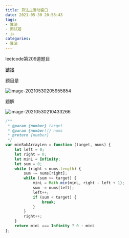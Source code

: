 ```yaml
---
title: 算法之滑动窗口
date: 2021-05-30 20:58:43
tags:
- 算法
- 面试题
- js
categories:
- 算法
---
```




leetcode第209道题目

[链接](https://leetcode-cn.com/problems/minimum-size-subarray-sum/)

题目是

![image-20210530205955854](C:\Users\够钟\AppData\Roaming\Typora\typora-user-images\image-20210530205955854.png)



题解

![image-20210530210433266](C:\Users\够钟\AppData\Roaming\Typora\typora-user-images\image-20210530210433266.png)

```js
/**
 * @param {number} target
 * @param {number[]} nums
 * @return {number}
 */
var minSubArrayLen = function (target, nums) {
    let left = 0;
    let right = 0;
    let minL = Infinity;
    let sum = 0;
    while (right < nums.length) {
        sum += nums[right];
        while (sum >= target) {
            minL = Math.min(minL, right - left + 1);
            sum -= nums[left];
            left++;
            if (sum < target) {
                break;
            }
        }
        right++;
    }
    return minL === Infinity ? 0 : minL
};

```

